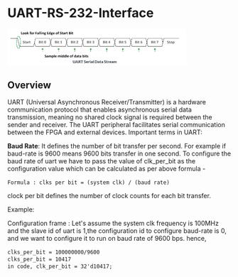 # UART-RS-232-Interface

<img src="https://github.com/Aatib-cpu/UART-RS-232-Interface/blob/main/uart_serial_data_stream.png" alt="logo" style="width: 80%;">

## Overview

UART (Universal Asynchronous Receiver/Transmitter) is a hardware communication protocol that enables asynchronous serial data transmission, meaning no shared clock signal is required between the sender and receiver. The UART peripheral facilitates serial communication between the FPGA and external devices. Important terms in UART:

**Baud Rate**: It defines the number of bit transfer per second. For example if baud-rate is 9600 means 9600 bits transfer in one second. To configure the baud rate of uart we have to pass the value of clk_per_bit as the configuration value which can be calculated as per above formula -
```
Formula : clks per bit = (system clk) / (baud rate)
```
clock per bit defines the number of clock counts for each bit transfer.
    
Example:

Configuration frame :
Let's assume the system clk frequency is 100MHz and the slave id of uart is 1,the configuration id to configure baud-rate is 0, and we want to configure it to run on baud rate of 9600 bps. 
hence,
```
clks_per_bit = 100000000/9600
clks_per_bit = 10417
in code, clk_per_bit = 32'd10417;
```
